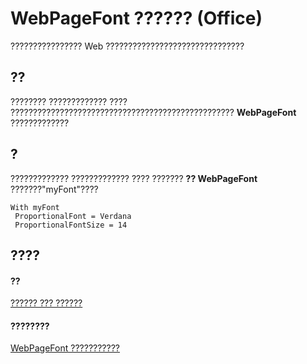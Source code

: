 
# WebPageFont ?????? (Office)

???????????????? Web ???????????????????????????????


## ??

???????? ????????????? ???? ??????????????????????????????????????????????????  **WebPageFont** ?????????????


## ?

????????????? ????????????? ???? ??????? **?? WebPageFont** ???????"myFont"????


```
With myFont 
 ProportionalFont = Verdana 
 ProportionalFontSize = 14
```


## ????


#### ??


[?????? ??? ??????](499c789a-aba2-0fad-649a-0ea964cd3b5e.md)
#### ????????


[WebPageFont ???????????](http://msdn.microsoft.com/library/82843862-c4b8-db92-d9a7-da36908a0b5e%28Office.15%29.aspx)
